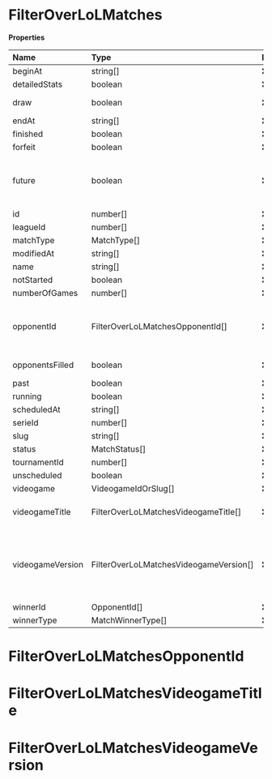 # FilterOverLoLMatches

**Properties**

| Name             | Type                                   | Required | Description                                                                                                                                                                                                               |
| :--------------- | :------------------------------------- | :------- | :------------------------------------------------------------------------------------------------------------------------------------------------------------------------------------------------------------------------ |
| beginAt          | string[]                               | ❌       |                                                                                                                                                                                                                           |
| detailedStats    | boolean                                | ❌       | Whether the match offers full stats                                                                                                                                                                                       |
| draw             | boolean                                | ❌       | Whether result of the match is a draw                                                                                                                                                                                     |
| endAt            | string[]                               | ❌       |                                                                                                                                                                                                                           |
| finished         | boolean                                | ❌       |                                                                                                                                                                                                                           |
| forfeit          | boolean                                | ❌       | Whether match was forfeited                                                                                                                                                                                               |
| future           | boolean                                | ❌       | `true` for future matches only, `false` for past matches only. <br/>Filtering is done on the `begin_at` value, so matches with `running` status will not appear if `true`.                                                |
| id               | number[]                               | ❌       |                                                                                                                                                                                                                           |
| leagueId         | number[]                               | ❌       |                                                                                                                                                                                                                           |
| matchType        | MatchType[]                            | ❌       |                                                                                                                                                                                                                           |
| modifiedAt       | string[]                               | ❌       |                                                                                                                                                                                                                           |
| name             | string[]                               | ❌       |                                                                                                                                                                                                                           |
| notStarted       | boolean                                | ❌       |                                                                                                                                                                                                                           |
| numberOfGames    | number[]                               | ❌       |                                                                                                                                                                                                                           |
| opponentId       | FilterOverLoLMatchesOpponentId[]       | ❌       | A Team or a Player (id or slug). You can use`filter[winner_type]=Team` or `filter[winner_type]=Player` to focus on teams or players.                                                                                      |
| opponentsFilled  | boolean                                | ❌       | Whether a match has opponents filled i.e. opponents are not TBD.                                                                                                                                                          |
| past             | boolean                                | ❌       |                                                                                                                                                                                                                           |
| running          | boolean                                | ❌       |                                                                                                                                                                                                                           |
| scheduledAt      | string[]                               | ❌       |                                                                                                                                                                                                                           |
| serieId          | number[]                               | ❌       |                                                                                                                                                                                                                           |
| slug             | string[]                               | ❌       |                                                                                                                                                                                                                           |
| status           | MatchStatus[]                          | ❌       |                                                                                                                                                                                                                           |
| tournamentId     | number[]                               | ❌       |                                                                                                                                                                                                                           |
| unscheduled      | boolean                                | ❌       |                                                                                                                                                                                                                           |
| videogame        | VideogameIdOrSlug[]                    | ❌       |                                                                                                                                                                                                                           |
| videogameTitle   | FilterOverLoLMatchesVideogameTitle[]   | ❌       | A videogame title id or slug. <br/>Only for `/csgo/*`, `/codmw/*`, `/fifa/*` and `/ow/*` endpoints <br/>                                                                                                                  |
| videogameVersion | FilterOverLoLMatchesVideogameVersion[] | ❌       | Filter by the names of videogame versions, all versions using `filter[videogame_version]=all`, or by the latest version using `filter[videogame_version]=latest` <br/>Only for `valorant/*` and `/lol/*` endpoints. <br/> |
| winnerId         | OpponentId[]                           | ❌       |                                                                                                                                                                                                                           |
| winnerType       | MatchWinnerType[]                      | ❌       |                                                                                                                                                                                                                           |

# FilterOverLoLMatchesOpponentId

# FilterOverLoLMatchesVideogameTitle

# FilterOverLoLMatchesVideogameVersion
